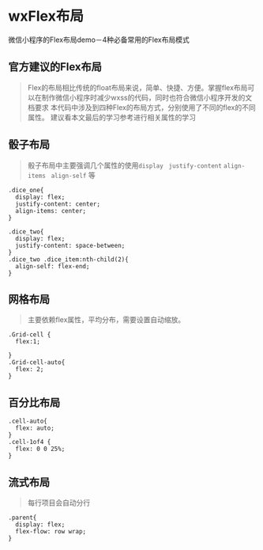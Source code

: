 # wxFlex布局
微信小程序的Flex布局demo－4种必备常用的Flex布局模式
## 官方建议的Flex布局
>Flex的布局相比传统的float布局来说，简单、快捷、方便。掌握flex布局可以在制作微信小程序时减少wxss的代码，同时也符合微信小程序开发的文档要求
本代码中涉及到四种Flex的布局方式，分别使用了不同的flex的不同属性。 建议看本文最后的学习参考进行相关属性的学习
## 骰子布局
>骰子布局中主要强调几个属性的使用```display ``` ```justify-content``` ```align-items ``` ```align-self``` 等
```
.dice_one{
  display: flex;
  justify-content: center;
  align-items: center;
}

.dice_two{
  display: flex;
  justify-content: space-between;
}
.dice_two .dice_item:nth-child(2){
  align-self: flex-end;
}
```
## 网格布局
>主要依赖flex属性，平均分布，需要设置自动缩放。
```
.Grid-cell {
  flex:1;
  
}
.Grid-cell-auto{
  flex: 2;
}
```
## 百分比布局
```
.cell-auto{
  flex: auto;
}
.cell-1of4 {
  flex: 0 0 25%;
}
```
## 流式布局
>每行项目会自动分行
```
.parent{
  display: flex;
  flex-flow: row wrap;
}
```
